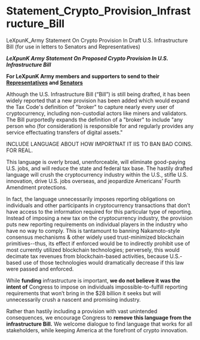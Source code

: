 # Statement_Crypto_Provision_Infrastructure_Bill
LeXpunK_Army Statement On Crypto Provision In Draft U.S. Infrastructure Bill (for use in letters to Senators and Representatives)

***LeXpunK Army Statement On Proposed Crypto Provision In U.S. Infrastructure Bill*** 

**For LeXpunK Army members and supporters to send to their [Representatives](https://www.house.gov/representatives/find-your-representative) and [Senators](https://www.senate.gov/senators/senators-contact.htm)** 

Although the U.S. Infrastructure Bill (“Bill”) is still being drafted, it has been widely reported that a new provision has been added which would expand the Tax Code's definition of "broker" to capture nearly every user of cryptocurrency, including non-custodial actors like miners and validators. The Bill purportedly expands the definition of a "broker" to include "any person who (for consideration) is responsible for and regularly provides any service effectuating transfers of digital assets."

INCLUDE LANGUAGE ABOUT HOW IMPORTNAT IT IIS TO BAN BAD COINS. FOR REAL.

This language is overly broad, unenforceable, will eliminate good-paying U.S. jobs, and will reduce the state and federal tax base. The hastily drafted language will crush the cryptocurrency industry within the U.S., stifle U.S. innovation, drive U.S. jobs overseas, and jeopardize Americans’ Fourth Amendment protections.

In fact, the language unnecessarily imposes reporting obligations on individuals and other participants in cryptocurrency transactions that don’t have access to the information required for this particular type of reporting. Instead of imposing a new tax on the cryptocurrency industry, the provision puts new reporting requirements on individual players in the industry who have no way to comply. This is tantamount to banning Nakamoto-style consensus mechanisms & other widely used trust-minimized blockchain primitives--thus, its effect if enforced would be to indirectly prohibit use of most currently utilized blockchain technologies; perversely, this would decimate tax revenues from blockchain-based activities, because U.S.-based use of those technologies would dramatically decrease if this law were passed and enforced.  

While **funding** infrastructure is important, **we do not believe it was the intent of** Congress to impose on individuals impossible-to-fulfill reporting requirements that won’t bring in the $28 billion it seeks but will unnecessarily crush a nascent and promising industry.

Rather than hastily including a provision with vast unintended consequences, we encourage Congress to **remove this language from the infrastructure Bill.** We welcome dialogue to find language that works for all stakeholders, while keeping America at the forefront of crypto innovation.

